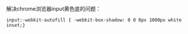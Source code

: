 解决chrome浏览器input黄色底的问题：
```
input:-webkit-autofill { -webkit-box-shadow: 0 0 0px 1000px white inset;}
```
